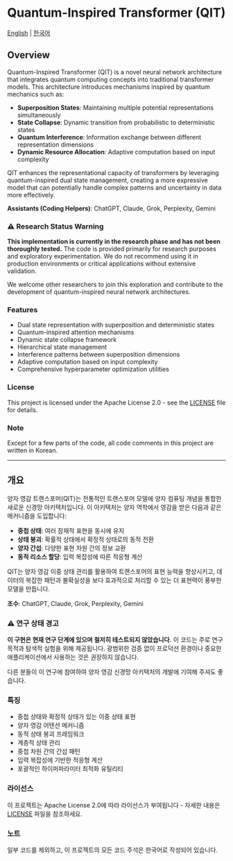 # Quantum-Inspired Transformer (QIT)
[English](#overview) | [한국어](#개요)

## Overview
Quantum-Inspired Transformer (QIT) is a novel neural network architecture that integrates quantum computing concepts into traditional transformer models. This architecture introduces mechanisms inspired by quantum mechanics such as:
- **Superposition States**: Maintaining multiple potential representations simultaneously
- **State Collapse**: Dynamic transition from probabilistic to deterministic states
- **Quantum Interference**: Information exchange between different representation dimensions
- **Dynamic Resource Allocation**: Adaptive computation based on input complexity

QIT enhances the representational capacity of transformers by leveraging quantum-inspired dual state management, creating a more expressive model that can potentially handle complex patterns and uncertainty in data more effectively.

**Assistants (Coding Helpers)**: ChatGPT, Claude, Grok, Perplexity, Gemini

### ⚠️ Research Status Warning
**This implementation is currently in the research phase and has not been thoroughly tested.** The code is provided primarily for research purposes and exploratory experimentation. We do not recommend using it in production environments or critical applications without extensive validation.

We welcome other researchers to join this exploration and contribute to the development of quantum-inspired neural network architectures.

### Features
- Dual state representation with superposition and deterministic states
- Quantum-inspired attention mechanisms
- Dynamic state collapse framework
- Hierarchical state management
- Interference patterns between superposition dimensions
- Adaptive computation based on input complexity
- Comprehensive hyperparameter optimization utilities

### License
This project is licensed under the Apache License 2.0 - see the [LICENSE](LICENSE) file for details.

### Note
Except for a few parts of the code, all code comments in this project are written in Korean.

---

## 개요
양자 영감 트랜스포머(QIT)는 전통적인 트랜스포머 모델에 양자 컴퓨팅 개념을 통합한 새로운 신경망 아키텍처입니다. 이 아키텍처는 양자 역학에서 영감을 받은 다음과 같은 메커니즘을 도입합니다:
- **중첩 상태**: 여러 잠재적 표현을 동시에 유지
- **상태 붕괴**: 확률적 상태에서 확정적 상태로의 동적 전환
- **양자 간섭**: 다양한 표현 차원 간의 정보 교환
- **동적 리소스 할당**: 입력 복잡성에 따른 적응형 계산

QIT는 양자 영감 이중 상태 관리를 활용하여 트랜스포머의 표현 능력을 향상시키고, 데이터의 복잡한 패턴과 불확실성을 보다 효과적으로 처리할 수 있는 더 표현력이 풍부한 모델을 만듭니다.

**조수**: ChatGPT, Claude, Grok, Perplexity, Gemini

### ⚠️ 연구 상태 경고
**이 구현은 현재 연구 단계에 있으며 철저히 테스트되지 않았습니다.** 이 코드는 주로 연구 목적과 탐색적 실험을 위해 제공됩니다. 광범위한 검증 없이 프로덕션 환경이나 중요한 애플리케이션에서 사용하는 것은 권장하지 않습니다.


다른 분들이 이 연구에 참여하여 양자 영감 신경망 아키텍처의 개발에 기여해 주셔도 좋습니다.

### 특징
- 중첩 상태와 확정적 상태가 있는 이중 상태 표현
- 양자 영감 어텐션 메커니즘
- 동적 상태 붕괴 프레임워크
- 계층적 상태 관리
- 중첩 차원 간의 간섭 패턴
- 입력 복잡성에 기반한 적응형 계산
- 포괄적인 하이퍼파라미터 최적화 유틸리티

### 라이선스
이 프로젝트는 Apache License 2.0에 따라 라이선스가 부여됩니다 - 자세한 내용은 [LICENSE](LICENSE) 파일을 참조하세요.

### 노트
일부 코드를 제외하고, 이 프로젝트의 모든 코드 주석은 한국어로 작성되어 있습니다.
